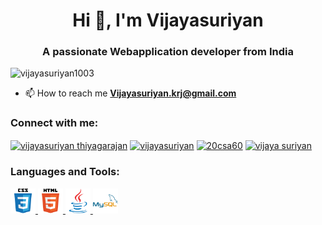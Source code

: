<h1 align="center">Hi 👋, I'm Vijayasuriyan</h1>
<h3 align="center">A passionate Webapplication developer from India</h3>

<p align="left"> <img src="https://komarev.com/ghpvc/?username=vijayasuriyan1003&label=Profile%20views&color=0e75b6&style=flat" alt="vijayasuriyan1003" /> </p>

- 📫 How to reach me **Vijayasuriyan.krj@gmail.com**

<h3 align="left">Connect with me:</h3>
<p align="left">
<a href="https://www.linkedin.com/in/vijayasuriyan-thiyagarajan-5a7b98245/" target="blank"><img align="center" src="https://raw.githubusercontent.com/rahuldkjain/github-profile-readme-generator/master/src/images/icons/Social/linked-in-alt.svg" alt="vijayasuriyan thiyagarajan" height="30" width="40" /></a>
<a href="https://www.codechef.com/users/vijayasuriyan" target="blank"><img align="center" src="https://cdn.jsdelivr.net/npm/simple-icons@3.1.0/icons/codechef.svg" alt="vijayasuriyan" height="30" width="40" /></a>
<a href="https://www.hackerrank.com/20csa60" target="blank"><img align="center" src="https://raw.githubusercontent.com/rahuldkjain/github-profile-readme-generator/master/src/images/icons/Social/hackerrank.svg" alt="20csa60" height="30" width="40" /></a>
<a href="https://www.hackerearth.com/vijaya suriyan" target="blank"><img align="center" src="https://raw.githubusercontent.com/rahuldkjain/github-profile-readme-generator/master/src/images/icons/Social/hackerearth.svg" alt="vijaya suriyan" height="30" width="40" /></a>
</p>

<h3 align="left">Languages and Tools:</h3>
<p align="left"> <a href="https://www.w3schools.com/css/" target="_blank" rel="noreferrer"> <img src="https://raw.githubusercontent.com/devicons/devicon/master/icons/css3/css3-original-wordmark.svg" alt="css3" width="40" height="40"/> </a> <a href="https://www.w3.org/html/" target="_blank" rel="noreferrer"> <img src="https://raw.githubusercontent.com/devicons/devicon/master/icons/html5/html5-original-wordmark.svg" alt="html5" width="40" height="40"/> </a> <a href="https://www.java.com" target="_blank" rel="noreferrer"> <img src="https://raw.githubusercontent.com/devicons/devicon/master/icons/java/java-original.svg" alt="java" width="40" height="40"/> </a> <a href="https://www.mysql.com/" target="_blank" rel="noreferrer"> <img src="https://raw.githubusercontent.com/devicons/devicon/master/icons/mysql/mysql-original-wordmark.svg" alt="mysql" width="40" height="40"/> </a> </p>

<!--<p><img align="center" src="https://github-readme-stats.vercel.app/api/top-langs?username=vijayasuriyan1003&show_icons=true&locale=en&layout=compact" alt="vijayasuriyan1003" /></p> -->
